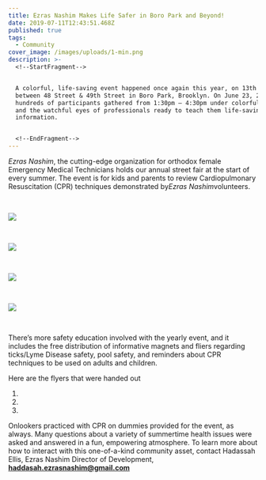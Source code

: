 ```yaml
---
title: Ezras Nashim Makes Life Safer in Boro Park and Beyond!
date: 2019-07-11T12:43:51.468Z
published: true
tags:
  - Community
cover_image: /images/uploads/1-min.png
description: >-
  <!--StartFragment-->


  A colorful, life-saving event happened once again this year, on 13th Avenue
  between 48 Street & 49th Street in Boro Park, Brooklyn. On June 23, 2019,
  hundreds of participants gathered from 1:30pm – 4:30pm under colorful balloons
  and the watchful eyes of professionals ready to teach them life-saving
  information.


  <!--EndFragment-->
---
```

<!--StartFragment-->

*Ezras Nashim*, the cutting-edge organization for orthodox female Emergency Medical Technicians holds our annual street fair at the start of every summer. The event is for kids and parents to review Cardiopulmonary Resuscitation (CPR) techniques demonstrated by*Ezras Nashim*volunteers.

<!--EndFragment-->

<br>

![](/images/uploads/2-min.png)

<br>

![](/images/uploads/3-min.png)

<br>

![](/images/uploads/4-min.png)

<br>

![](/images/uploads/6-min.png)

<br>

There’s more safety education involved with the yearly event, and it includes the free distribution of informative magnets and fliers regarding ticks/Lyme Disease safety, pool safety, and reminders about CPR techniques to be used on adults and children.

Here are the flyers that were handed out

1.
2.
3.

Onlookers practiced with CPR on dummies provided for the event, as always. Many questions about a variety of summertime health issues were asked and answered in a fun, empowering atmosphere. To learn more about how to interact with this one-of-a-kind community asset, contact Hadassah Ellis, Ezras Nashim Director of Development, **[haddasah.ezrasnashim@gmail.com](mailto:haddasah.ezrasnashim@gmail.com)**